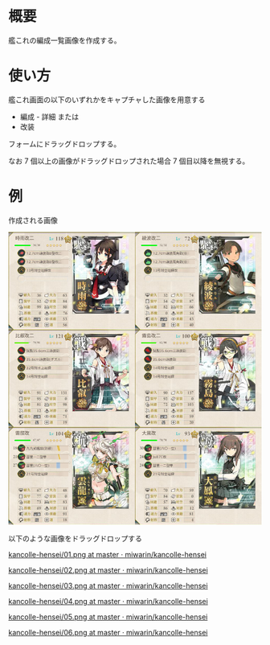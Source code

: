# 概要

艦これの編成一覧画像を作成する。



# 使い方

艦これ画面の以下のいずれかをキャプチャした画像を用意する

 * 編成 - 詳細 または
 * 改装

フォームにドラッグドロップする。

なお 7 個以上の画像がドラッグドロップされた場合 7 個目以降を無視する。

# 例

作成される画像

![kancolle-hensei/hensei.png at master · miwarin/kancolle-hensei](https://github.com/miwarin/kancolle-hensei/blob/master/example/hensei.png "kancolle-hensei/hensei.png at master · miwarin/kancolle-hensei")

以下のような画像をドラッグドロップする

[kancolle-hensei/01.png at master · miwarin/kancolle-hensei](https://github.com/miwarin/kancolle-hensei/blob/master/example/01.png "kancolle-hensei/01.png at master · miwarin/kancolle-hensei")

[kancolle-hensei/02.png at master · miwarin/kancolle-hensei](https://github.com/miwarin/kancolle-hensei/blob/master/example/02.png "kancolle-hensei/02.png at master · miwarin/kancolle-hensei")

[kancolle-hensei/03.png at master · miwarin/kancolle-hensei](https://github.com/miwarin/kancolle-hensei/blob/master/example/03.png "kancolle-hensei/03.png at master · miwarin/kancolle-hensei")

[kancolle-hensei/04.png at master · miwarin/kancolle-hensei](https://github.com/miwarin/kancolle-hensei/blob/master/example/04.png "kancolle-hensei/04.png at master · miwarin/kancolle-hensei")

[kancolle-hensei/05.png at master · miwarin/kancolle-hensei](https://github.com/miwarin/kancolle-hensei/blob/master/example/05.png "kancolle-hensei/05.png at master · miwarin/kancolle-hensei")

[kancolle-hensei/06.png at master · miwarin/kancolle-hensei](https://github.com/miwarin/kancolle-hensei/blob/master/example/06.png "kancolle-hensei/06.png at master · miwarin/kancolle-hensei")
